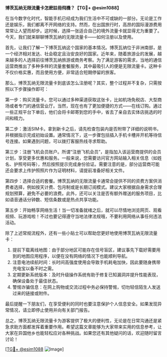 **博茨瓦纳无限流量卡怎麽註冊飛機？【TG💪+ @esim1088】**

在当今数字化时代，智能手机已经成为我们生活中不可或缺的一部分。无论是工作还是娱乐，我们都离不开网络的支持。然而，在出国旅行时，高昂的国际漫游费用常常让人望而却步。这时候，选择一张适合自己的境外流量卡就显得尤为重要了。今天，我们就来聊聊博茨瓦纳的无限流量卡——如何注册以及使用。

首先，让我们了解一下博茨瓦纳这个国家的基本情况。博茨瓦纳位于非洲南部，是一个经济相对发达、社会稳定且治安良好的国家。近年来，随着旅游业的发展，越来越多的人选择前往博茨瓦纳旅游或商务考察。为了满足游客的需求，当地的通信运营商推出了多种多样的流量套餐服务，其中最吸引人的便是无限流量卡。这种卡不仅价格实惠，而且使用方便，非常适合短期停留的旅客。

那么，博茨瓦纳无限流量卡到底该怎么注册呢？其实，整个过程并不复杂，只需按照以下步骤操作即可：

第一步：购买流量卡。您可以通过多种渠道获取这张卡，比如机场免税店、大型商场或者专门的通信营业厅。当然，现在也有了更加便捷的方式——在线订购。通过一些正规平台下单后，他们会将卡邮寄到您的手中，省去了亲自去实体店挑选的时间和精力。

第二步：激活SIM卡。拿到新卡之后，请先检查包装内是否附带了详细的说明书，并根据指示完成初始设置。通常情况下，这一步骤包括插入手机卡槽并开机等待信号连接。如果遇到问题，可以拨打客服热线寻求帮助。

第三步：注册飞机会员账户。所谓“注册飞机会员”，是指加入该运营商提供的会员计划，享受更多优惠和服务。一般来说，您需要访问官方网站输入相关信息（如姓名、护照号码等），然后按照提示完成身份验证。需要注意的是，部分运营商可能还会要求上传护照照片作为证明材料，请提前准备好相关文件。

第四步：选择合适的套餐。博茨瓦纳的无限流量卡通常会提供不同的资费方案供消费者选择，例如按天计费、包月制或是长期订阅模式。建议大家根据自身需求合理规划预算，避免不必要的浪费。此外，还可以关注是否有额外赠送的服务项目，比如语音通话分钟数、短信条数或是热点共享功能。

第五步：开始畅享网络生活！当一切准备就绪之后，就可以尽情地浏览网页、观看视频、玩游戏啦！不过也要记得遵守当地法律法规哦，不要利用网络从事任何违法活动。

除了上述常规流程外，还有一些小贴士可以帮助您更好地使用博茨瓦纳无限流量卡：

1. 提前下载离线地图：由于部分地区可能存在信号盲区，建议事先下载好需要用到的地图应用程序，以便在没有网络的情况下也能顺利导航。
2. 注意电池续航时间：长时间高强度使用会导致手机耗电加快，因此要随身携带充电宝以备不时之需。
3. 定期更新系统版本：及时升级操作系统有助于修复已知漏洞并提升性能表现，确保设备处于最佳状态。
4. 警惕诈骗信息：在网上购物或交流过程中务必保持警惕，切勿轻信陌生人发送过来的链接或附件。

最后提醒一下朋友们，在享受便利的同时也要注意保护个人信息安全。如果发现异常情况，请立即停止使用并向有关部门报告。

总之，博茨瓦纳无限流量卡为游客提供了极大的便利性，无论是在日常沟通还是紧急求助方面都发挥着重要作用。希望这篇文章能够为大家带来实用的信息参考，让大家在异国他乡也能轻松应对各种挑战。如果您还有其他疑问的话，欢迎随时留言讨论！

[[TG💪+ @esim1088](https://t.me/s/esim1088) ![Image](https://i.postimg.cc/4NQfJmqS/Snipaste-2025-05-13-00-14-12.png)]